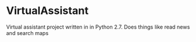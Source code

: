 # VirtualAssistant
Virtual assistant project written in in Python 2.7. Does things like read news and search maps
